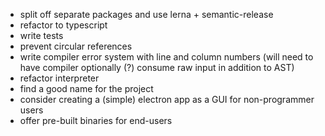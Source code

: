 - split off separate packages and use lerna + semantic-release
- refactor to typescript
- write tests
- prevent circular references
- write compiler error system with line and column numbers (will need to have compiler optionally (?) consume raw input in addition to AST)
- refactor interpreter
- find a good name for the project
- consider creating a (simple) electron app as a GUI for non-programmer users
- offer pre-built binaries for end-users
